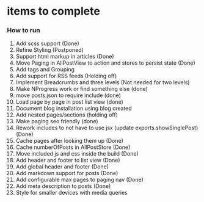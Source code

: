 # items to complete

### How to run 

1. Add scss support (Done)
2. Refine Styling (Postponed)
3. Support html markup in articles (Done)
4. Move Paging in AllPostView to action and stores to persist state (Done)
5. Add tags and Grouping
6. Add support for RSS feeds (Holding off)
7. Implement Breadcrumbs and three levels (Not needed for two levels)
8. Make NProgress work or find something else (done)
9. move posts.json to require include (done)
10. Load page by page in post list view (done)
11. Document blog installation using blog created
12. Add nested pages/sections (holding off)
13. Make paging seo friendly (done)
14. Rework includes to not have to use jsx (update exports.showSinglePost) (Done)
15. Cache pages after looking them up (Done)
16. Cache numberOfPosts in AllPostStore (Done)
17. Move included js and css inside the build (Done)
18. Add header and footer to list view (Done)
19. Add global header and footer (Done)
20. Add markdown support for posts (Done)
21. Add configurable max pages to paging nav (Done)
22. Add meta description to posts (Done)
23. Style for smaller devices with media queries
